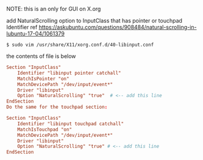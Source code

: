 NOTE: this is an only for GUI on X.org 


add NaturalScrolling option to InputClass that has pointer or touchpad Identifier
ref https://askubuntu.com/questions/908484/natural-scrolling-in-lubuntu-17-04/1061379

```
$ sudo vim /usr/share/X11/xorg.conf.d/40-libinput.conf
```

the contents of file is below


```40-libinput.conf
Section "InputClass"
    Identifier "libinput pointer catchall"
    MatchIsPointer "on"
    MatchDevicePath "/dev/input/event*"
    Driver "libinput"
    Option "NaturalScrolling" "true"  # <-- add this line
EndSection
Do the same for the touchpad section:

Section "InputClass"
    Identifier "libinput touchpad catchall"
    MatchIsTouchpad "on"
    MatchDevicePath "/dev/input/event*"
    Driver "libinput"
    Option "NaturalScrolling" "true" # <-- add this line
EndSection

```
